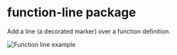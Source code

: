 # function-line package

Add a line (a decorated marker) over a function definition.

![Function line example](https://res.cloudinary.com/pokinano/image/upload/v1542135526/Screenshots/atom-function-line.png)
